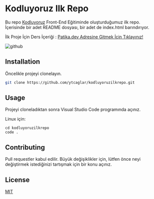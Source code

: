 # Kodluyoruz Ilk Repo

Bu repo [Kodluyoruz](https://www.kodluyoruz.org) Front-End Eğitiminde oluşturduğumuz ilk repo. İçerisinde bir adet README dosyası, bir adet de index.html barındırıyor.

İlk Proje İçin Ders İçeriği : [Patika.dev Adresine Gitmek İçin Tıklayınız!](https://www.patika.dev)

![github](https://www.hizliresim.com/ihl3872)
 
## Installation

Öncelikle projeyi clonelayın.

```bash
git clone https://github.com/ytcaglar/kodluyoruzilkrepo.git
```

## Usage

Projeyi cloneladıktan sonra Visual Studio Code programında açınız.

Linux için:
```linux
cd kodluyoruzilkrepo
code .
```

## Contributing
Pull requestler kabul edilir. Büyük değişiklikler için, lütfen önce neyi değiştirmek istediğinizi tartışmak için bir konu açınız.


## License
[MIT](https://choosealicense.com/licenses/mit/)